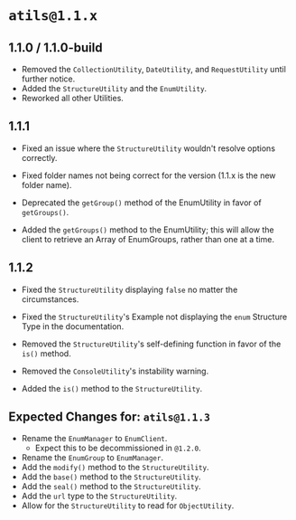# `atils@1.1.x`
## 1.1.0 / 1.1.0-build
- Removed the `CollectionUtility`, `DateUtility`, and `RequestUtility` until further notice.
- Added the `StructureUtility` and the `EnumUtility`.
- Reworked all other Utilities.

## 1.1.1
- Fixed an issue where the `StructureUtility` wouldn't resolve options correctly.
- Fixed folder names not being correct for the version (1.1.x is the new folder name).

- Deprecated the `getGroup()` method of the EnumUtility in favor of `getGroups()`.

- Added the `getGroups()` method to the EnumUtility; this will allow the client to retrieve an Array of EnumGroups, rather than one at a time.

## 1.1.2
- Fixed the `StructureUtility` displaying `false` no matter the circumstances.
- Fixed the `StructureUtility`'s Example not displaying the `enum` Structure Type in the documentation.

- Removed the `StructureUtility`'s self-defining function in favor of the `is()` method.
- Removed the `ConsoleUtility`'s instability warning.

- Added the `is()` method to the `StructureUtility`.

## Expected Changes for: `atils@1.1.3`
- Rename the `EnumManager` to `EnumClient`.
    - Expect this to be decommissioned in `@1.2.0`.
- Rename the `EnumGroup` to `EnumManager`.
- Add the `modify()` method to the `StructureUtility`.
- Add the `base()` method to the `StructureUtility`.
- Add the `seal()` method to the `StructureUtility`.
- Add the `url` type to the `StructureUtility`.
- Allow for the `StructureUtility` to read for `ObjectUtility`.